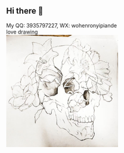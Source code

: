 ## Hi there 👋

My QQ: 3935797227, WX: wohenronyipiande  
love drawing  
<img src="floraholic.jpg" alt="floraholic" width="300" height="300">
